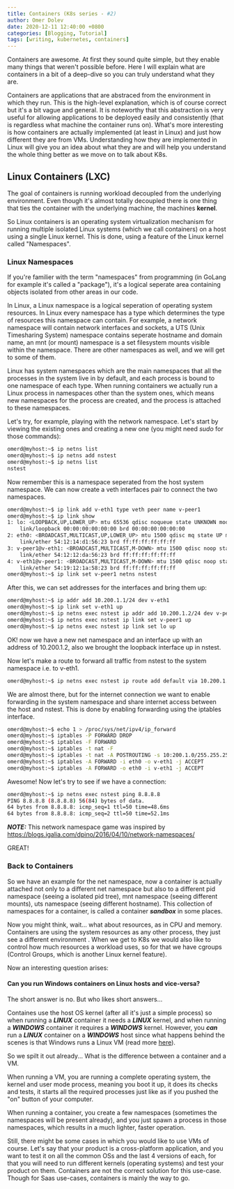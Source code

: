 ```yaml
---
title: Containers (K8s series - #2)
author: Omer Dolev
date: 2020-12-11 12:40:00 +0800
categories: [Blogging, Tutorial]
tags: [writing, kubernetes, containers]
---
```


Containers are awesome. At first they sound quite simple, but they enable many things that weren't possible before. Here I will explain what are containers in a bit of a deep-dive so you can truly understand what they are.

Containers are applications that are abstraced from the environment in which they run. This is the high-level explanation, which is of course correct but it's a bit vague and general. It is noteworthy that this abstraction is very useful for allowing applications to be deployed easily and consistently (that is regardless what machine the container runs on). What's more interesting is how containers are actually implemented (at least in Linux) and just how different they are from VMs.
Understanding how they are implemented in Linux will give you an idea about what they are and will help you understand the whole thing better as we move on to talk about K8s.

## Linux Containers (LXC)

The goal of containers is running workload decoupled from the underlying environment. Even though it's almost totally decoupled there is one thing that ties the container with the underlying machine, the machines **kernel**.

So Linux containers is an operating system virtualization mechanism for running multiple isolated Linux systems (which we call containers) on a host using a single Linux kernel.
This is done, using a feature of the Linux kernel called "Namespaces".

### Linux Namespaces

If you're familier with the term "namespaces" from programming (in GoLang for example it's called a "package"), it's a logical seperate area containing objects isolated from other areas in our code. 

In Linux, a Linux namespace is a logical seperation of operating system resources. In Linux every namespace has a type which determines the type of resources this namespace can contain. For example, a network namespace will contain network interfaces and sockets, a UTS (Unix Timesharing System) namespace contains seperate hostname and domain name, an mnt (or mount) namespace is a set filesystem mounts visible within the namespace. There are other namespaces as well, and we will get to some of them.

Linux has system namespaces which are the main namespaces that all the processes in the system live in by default, and each process is bound to one namespace of each type.
When running containers we actually run a Linux process in namespaces other than the system ones, which means new namespaces for the process are created, and the process is attached to these namespaces.

Let's try, for example, playing with the network namespace. Let's start by viewing the existing ones and creating a new one (you might need *sudo* for those commands):

```bash
omerd@myhost:~$ ip netns list
omerd@myhost:~$ ip netns add nstest
omerd@myhost:~$ ip netns list
nstest
```

Now remember this is a namespace seperated from the host system namespace.
We can now create a veth interfaces pair to connect the two namespaces.

```bash
omerd@myhost:~$ ip link add v-eth1 type veth peer name v-peer1
omerd@myhost:~$ ip link show
1: lo: <LOOPBACK,UP,LOWER_UP> mtu 65536 qdisc noqueue state UNKNOWN mode DEFAULT group default qlen 1000
    link/loopback 00:00:00:00:00:00 brd 00:00:00:00:00:00
2: eth0: <BROADCAST,MULTICAST,UP,LOWER_UP> mtu 1500 qdisc mq state UP mode DEFAULT group default qlen 1000
    link/ether 54:12:14:d1:56:23 brd ff:ff:ff:ff:ff:ff
3: v-peer1@v-eth1: <BROADCAST,MULTICAST,M-DOWN> mtu 1500 qdisc noop state DOWN mode DEFAULT group default qlen 1000
    link/ether 54:12:12:da:56:23 brd ff:ff:ff:ff:ff:ff
4: v-eth1@v-peer1: <BROADCAST,MULTICAST,M-DOWN> mtu 1500 qdisc noop state DOWN mode DEFAULT group default qlen 1000
    link/ether 54:19:12:1a:58:23 brd ff:ff:ff:ff:ff:ff
omerd@myhost:~$ ip link set v-peer1 netns nstest
```

After this, we can set addresses for the interfaces and bring them up:

```bash
omerd@myhost:~$ ip addr add 10.200.1.1/24 dev v-eth1
omerd@myhost:~$ ip link set v-eth1 up
omerd@myhost:~$ ip netns exec nstest ip addr add 10.200.1.2/24 dev v-peer1      # Notice that running regular ip commands is in the system namespace
omerd@myhost:~$ ip netns exec nstest ip link set v-peer1 up                     # and to run the ip commands inside a namespace you need to add the 
omerd@myhost:~$ ip netns exec nstest ip link set lo up                          # ip netns exec <ns_name> before the command
```

OK! now we have a new net namespace and an interface up with an address of 10.200.1.2, also we brought the loopback interface up in nstest.

Now let's make a route to forward all traffic from nstest to the system namespace i.e. to v-eth1.

```bash
omerd@myhost:~$ ip netns exec nstest ip route add default via 10.200.1.1        # This adds a route in the routing table to be, by default forwarded to v-eth1
```

We are almost there, but for the internet connection we want to enable forwarding in the system namespace and share internet access between the host and nstest.
This is done by enabling forwarding using the iptables interface.

```bash
omerd@myhost:~$ echo 1 > /proc/sys/net/ipv4/ip_forward                       # by default there's a '0' there disabling this
omerd@myhost:~$ iptables -P FORWARD DROP                                     # setting default policy in the FORWARD chain to DROP
omerd@myhost:~$ iptables -F FORWARD                                          # flushing forward rules
omerd@myhost:~$ iptables -t nat -F                                           # flushing nat rules
omerd@myhost:~$ iptables -t nat -A POSTROUTING -s 10:200.1.0/255.255.255.0 -o eth0 -j MASQUERADE
omerd@myhost:~$ iptables -A FORWARD -i eth0 -o v-eth1 -j ACCEPT              # Allowing forwarding between eth0 and v-eth1
omerd@myhost:~$ iptables -A FORWARD -o eth0 -i v-eth1 -j ACCEPT              # both ways
```

Awesome! Now let's try to see if we have a connection:

```bash
omerd@myhost:~$ ip netns exec nstest ping 8.8.8.8
PING 8.8.8.8 (8.8.8.8) 56(84) bytes of data.
64 bytes from 8.8.8.8: icmp_seq=1 ttl=50 time=48.6ms
64 bytes from 8.8.8.8: icmp_seq=2 ttl=50 time=52.1ms
```

**_NOTE:_** This network namespace game was inspired by https://blogs.igalia.com/dpino/2016/04/10/network-namespaces/

GREAT! 

### Back to Containers

So we have an example for the net namespace, now a container is actually attached not only to a different net namespace but also to a different pid namespace (seeing a isolated pid tree), mnt namespace (seeing different mounts), uts namespace (seeing different hostname).
This collection of namespaces for a container, is called a container ***sandbox*** in some places.

Now you might think, wait... what about resources, as in CPU and memory. Containers are using the system resources as any other process, they just see a different environment . When we get to K8s we would also like to control how much resources a workload uses, so for that we have cgroups (Control Groups, which is another Linux kernel feature).

Now an interesting question arises: 
#### Can you run Windows containers on Linux hosts and vice-versa?

The short answer is no. But who likes short answers...

Containes use the host OS kernel (after all it's just a simple process) so when running a ***LINUX*** container it needs a ***LINUX*** kernel, and when running a ***WINDOWS*** container it requires a ***WINDOWS*** kernel.
However, you ***can*** run a ***LINUX*** container on a ***WINDOWS*** host since what happens behind the scenes is that Windows runs a Linux VM (read more [here](https://docs.microsoft.com/en-us/virtualization/windowscontainers/deploy-containers/linux-containers)).

So we spilt it out already... What is the difference between a container and a VM.

When running a VM, you are running a complete operating system, the kernel and user mode process, meaning you boot it up, it does its checks and tests, it starts all the required processes just like as if you pushed the "on" button of your computer.

When running a container, you create a few namespaces (sometimes the namespaces will be present already), and you just spawn a process in those namespaces, which results in a much lighter, faster operation.

Still, there might be some cases in which you would like to use VMs of course. Let's say that your product is a cross-platform application, and you want to test it on all the common OSs and the last 4 versions of each, for that you will need to run different kernels (operating systems) and test your product on them. Containers are not the correct solution for this use-case. Though for Saas use-cases, containers is mainly the way to go.
